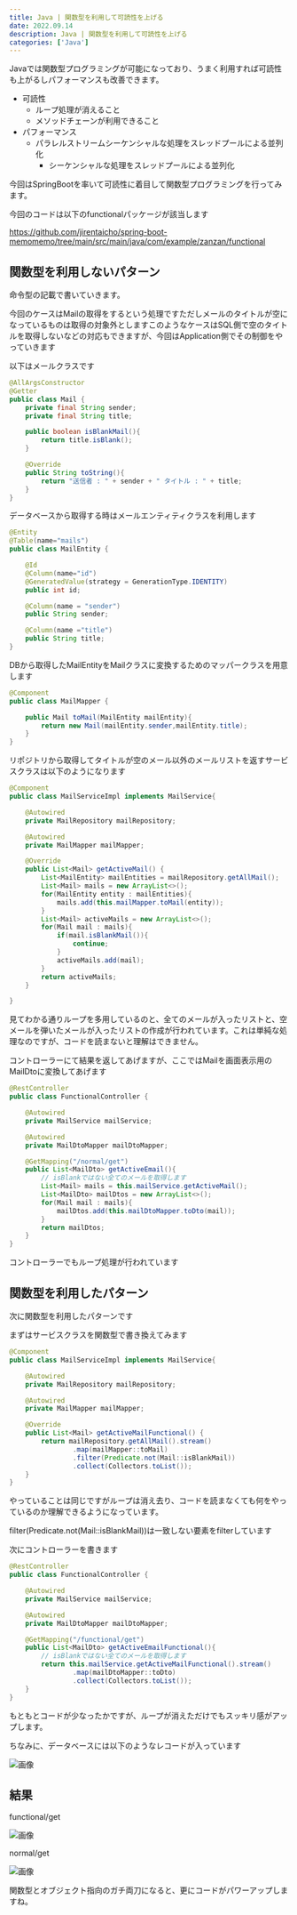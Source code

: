 ```yaml
---
title: Java | 関数型を利用して可読性を上げる
date: 2022.09.14
description: Java | 関数型を利用して可読性を上げる
categories: ['Java']
---
```


Javaでは関数型プログラミングが可能になっており、うまく利用すれば可読性も上がるしパフォーマンスも改善できます。
* 可読性
  * ループ処理が消えること
  * メソッドチェーンが利用できること
* パフォーマンス
  * パラレルストリームシーケンシャルな処理をスレッドプールによる並列化
    * シーケンシャルな処理をスレッドプールによる並列化

今回はSpringBootを率いて可読性に着目して関数型プログラミングを行ってみます。

今回のコードは以下のfunctionalパッケージが該当します

https://github.com/jirentaicho/spring-boot-memomemo/tree/main/src/main/java/com/example/zanzan/functional


## 関数型を利用しないパターン


命令型の記載で書いていきます。

今回のケースはMailの取得をするという処理ですただしメールのタイトルが空になっているものは取得の対象外としますこのようなケースはSQL側で空のタイトルを取得しないなどの対応もできますが、今回はApplication側でその制御をやっていきます

以下はメールクラスです

```java
@AllArgsConstructor
@Getter
public class Mail {
    private final String sender;
    private final String title;

    public boolean isBlankMail(){
        return title.isBlank();
    }

    @Override
    public String toString(){
        return "送信者 : " + sender + " タイトル : " + title;
    }
}
```


データベースから取得する時はメールエンティティクラスを利用します

```java
@Entity
@Table(name="mails")
public class MailEntity {

    @Id
    @Column(name="id")
    @GeneratedValue(strategy = GenerationType.IDENTITY)
    public int id;

    @Column(name = "sender")
    public String sender;

    @Column(name ="title")
    public String title;
}
```


DBから取得したMailEntityをMailクラスに変換するためのマッパークラスを用意します

```java
@Component
public class MailMapper {

    public Mail toMail(MailEntity mailEntity){
        return new Mail(mailEntity.sender,mailEntity.title);
    }
}
```


リポジトリから取得してタイトルが空のメール以外のメールリストを返すサービスクラスは以下のようになります

```java
@Component
public class MailServiceImpl implements MailService{

    @Autowired
    private MailRepository mailRepository;

    @Autowired
    private MailMapper mailMapper;

    @Override
    public List<Mail> getActiveMail() {
        List<MailEntity> mailEntities = mailRepository.getAllMail();
        List<Mail> mails = new ArrayList<>();
        for(MailEntity entity : mailEntities){
            mails.add(this.mailMapper.toMail(entity));
        }
        List<Mail> activeMails = new ArrayList<>();
        for(Mail mail : mails){
            if(mail.isBlankMail()){
                continue;
            }
            activeMails.add(mail);
        }
        return activeMails;
    }

}
```


見てわかる通りループを多用しているのと、全てのメールが入ったリストと、空メールを弾いたメールが入ったリストの作成が行われています。これは単純な処理なのですが、コードを読まないと理解はできません。

コントローラーにて結果を返してあげますが、ここではMailを画面表示用のMailDtoに変換してあげます

```java
@RestController
public class FunctionalController {

    @Autowired
    private MailService mailService;

    @Autowired
    private MailDtoMapper mailDtoMapper;

    @GetMapping("/normal/get")
    public List<MailDto> getActiveEmail(){
        // isBlankではない全てのメールを取得します
        List<Mail> mails = this.mailService.getActiveMail();
        List<MailDto> mailDtos = new ArrayList<>();
        for(Mail mail : mails){
            mailDtos.add(this.mailDtoMapper.toDto(mail));
        }
        return mailDtos;
    }
}
```


コントローラーでもループ処理が行われています

## 関数型を利用したパターン


次に関数型を利用したパターンです

まずはサービスクラスを関数型で書き換えてみます

```java
@Component
public class MailServiceImpl implements MailService{

    @Autowired
    private MailRepository mailRepository;

    @Autowired
    private MailMapper mailMapper;

    @Override
    public List<Mail> getActiveMailFunctional() {
        return mailRepository.getAllMail().stream()
                .map(mailMapper::toMail)
                .filter(Predicate.not(Mail::isBlankMail))
                .collect(Collectors.toList());
    }
}
```


やっていることは同じですがループは消え去り、コードを読まなくても何をやっているのか理解できるようになっています。

filter(Predicate.not(Mail::isBlankMail))は一致しない要素をfilterしています

次にコントローラーを書きます

```java
@RestController
public class FunctionalController {

    @Autowired
    private MailService mailService;

    @Autowired
    private MailDtoMapper mailDtoMapper;

    @GetMapping("/functional/get")
    public List<MailDto> getActiveEmailFunctional(){
        // isBlankではない全てのメールを取得します
        return this.mailService.getActiveMailFunctional().stream()
                .map(mailDtoMapper::toDto)
                .collect(Collectors.toList());
    }
}
```


もともとコードが少なったかですが、ループが消えただけでもスッキリ感がアップします。

ちなみに、データベースには以下のようなレコードが入っています

![画像](/3757/1.png)


## 結果


functional/get

![画像](/3757/2.png)


normal/get

![画像](/3757/3.png)


関数型とオブジェクト指向のガチ両刀になると、更にコードがパワーアップしますね。
